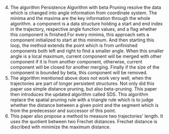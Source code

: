 4. The algorithm Persistence Algorithm with beta Pruning resolve the data which is changed into angle information from coordinate system. The minima and the maxima are the key information through the whole algorithm. a component is a data structure holding a start and end index in the trajectory, respective angle function values, and a flag whether this component is finished.For every minima, this approach sets a component initialized to start at this minimum. And then starting this loop, the method extends the point which is from unfinished components both left and right to find a smaller angle. When this smaller angle is a local maximum, current component will be merged with other component if it is from another component, otherwise, current component will be closed for another merging. Finally if the size of the component is bounded by beta, this component will be removed.
5. The algorithm mentioned above does not work very well, when the trajectories are part of longer persistent structures. Not only did this paper use simple distance pruning, but also beta-pruning. This paper then introduces the updated algorithm called SDS. This algorithm replace the spatial pruning rule with a triangle rule which is to judge whether the distance between a given point and the segment which is from the predecessor and successor of this point.
6. This paper also propose a method to measure two trajectories' length. It uses the quotient between two Frechet distances. Frechet distance is discribed with minimize the maximum distance.
